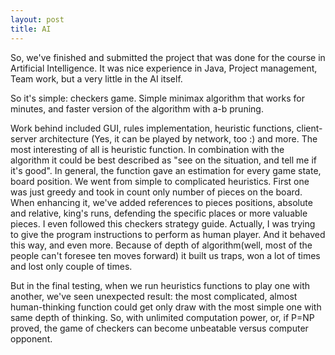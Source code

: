 ```yaml
---
layout: post
title: AI
---
```


So, we've finished and submitted the project that was done for the course in Artificial Intelligence. It was nice experience in Java, Project management, Team work, but a very little in the AI itself. 

So it's simple: checkers game. Simple minimax algorithm that works for minutes, and faster version of the algorithm with a-b pruning. 

Work behind included GUI, rules implementation, heuristic functions, client-server architecture (Yes, it can be played by network, too :) and more. The most interesting of all is heuristic function. In combination with the algorithm it could be best described as "see on the situation, and tell me if it's good". In general, the function gave an estimation for every game state, board position. We went from simple to complicated heuristics. First one was just greedy and took in count only number of pieces on the board. When enhancing it, we've added references to pieces positions, absolute and relative, king's runs, defending the specific places or more valuable pieces. I even followed this checkers strategy guide. Actually, I was trying to give the program instructions to perform as human player. And it behaved this way, and even more. Because of depth of algorithm(well, most of the people can't foresee ten moves forward) it built us traps, won a lot of times and lost only couple of times. 

But in the final testing, when we run heuristics functions to play one with another, we've seen unexpected result: the most complicated, almost human-thinking function could get only draw with the most simple one with same depth of thinking. So, with unlimited computation power, or, if P=NP proved, the game of checkers can become unbeatable versus computer opponent. 
